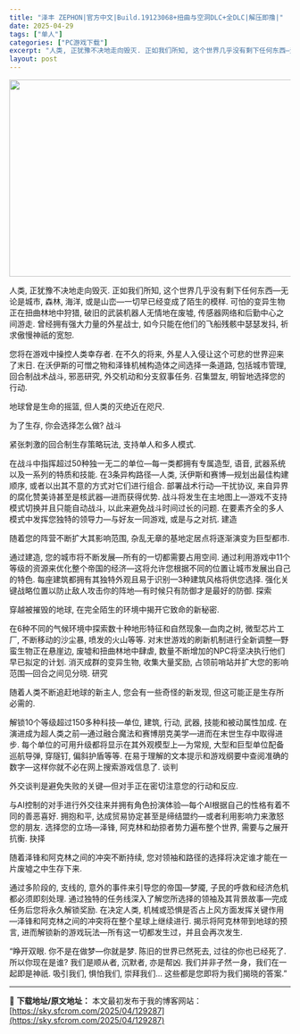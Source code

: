 ```yaml
---
title: "泽丰 ZEPHON|官方中文|Build.19123068+扭曲与空洞DLC+全DLC|解压即撸|"
date: 2025-04-29
tags: ["单人"]
categories: ["PC游戏下载"]
excerpt: "人类, 正犹豫不决地走向毁灭. 正如我们所知, 这个世界几乎没有剩下任何东西—无论是城市, 森林, 海洋, 或是山峦—一切早已经变成了陌生的模样. 可怕的变异生物正在扭曲林地中狩猎, 破旧的武装机器人无情地在废墟, 传感器网络和后勤中心之间游走. 曾经拥有强大力量的外星战士, 如今只能在他们的飞船残&hellip;"
layout: post
---
```


<img class="aligncenter size-full wp-image-129297" src="https://sky.sfcrom.com/wp-content/uploads/2025/04/2025042822571765.webp" alt="" width="616" height="353" />

人类, 正犹豫不决地走向毁灭. 正如我们所知, 这个世界几乎没有剩下任何东西—无论是城市, 森林, 海洋, 或是山峦—一切早已经变成了陌生的模样. 可怕的变异生物正在扭曲林地中狩猎, 破旧的武装机器人无情地在废墟, 传感器网络和后勤中心之间游走. 曾经拥有强大力量的外星战士, 如今只能在他们的飞船残骸中瑟瑟发抖, 祈求傲慢神祇的宽恕.

您将在游戏中操控人类幸存者. 在不久的将来, 外星人入侵让这个可悲的世界迎来了末日. 在沃伊斯的可憎之物和泽锋机械构造体之间选择一条道路, 包括城市管理, 回合制战术战斗, 邪恶研究, 外交机动和分支叙事任务. 召集盟友, 明智地选择您的行动.

地球曾是生命的摇篮, 但人类的灭绝近在咫尺.

为了生存, 你会选择怎么做?
战斗

紧张刺激的回合制生存策略玩法, 支持单人和多人模式.

在战斗中指挥超过50种独一无二的单位—每一类都拥有专属造型, 语音, 武器系统以及一系列的特质和技能.
在3条异构路径—人类, 沃伊斯和赛博—规划出最佳构建顺序, 或者以出其不意的方式对它们进行组合.
部署战术行动—干扰协议, 来自异界的腐化赞美诗甚至是核武器—进而获得优势.
战斗将发生在主地图上—游戏不支持模式切换并且只能自动战斗, 以此来避免战斗时间过长的问题.
在要素齐全的多人模式中发挥您独特的领导力—与好友一同游戏, 或是与之对抗.
建造

随着您的阵营不断扩大其影响范围, 杂乱无章的基地定居点将逐渐演变为巨型都市.

通过建造, 您的城市将不断发展—所有的一切都需要占用空间.
通过利用游戏中11个等级的资源来优化整个帝国的经济—这将允许您根据不同的位置让城市发展出自己的特色.
每座建筑都拥有其独特外观且易于识别—3种建筑风格将供您选择.
强化关键战略位置以防止敌人攻击你的阵地—有时候只有防御才是最好的防御.
探索

穿越被摧毁的地球, 在完全陌生的环境中揭开它致命的新秘密.

在6种不同的气候环境中探索数十种地形特征和自然现象—血肉之树, 微型芯片工厂, 不断移动的沙尘暴, 喷发的火山等等.
对末世游戏的刷新机制进行全新调整—野蛮生物正在悬崖边, 废墟和扭曲林地中肆虐, 数量不断增加的NPC将坚决执行他们早已拟定的计划.
消灭成群的变异生物, 收集大量奖励, 占领前哨站并扩大您的影响范围—回合之间见分晓.
研究

随着人类不断追赶地球的新主人, 您会有一些奇怪的新发现, 但这可能正是生存所必需的.

解锁10个等级超过150多种科技—单位, 建筑, 行动, 武器, 技能和被动属性加成.
在演进成为超人类之前—通过融合魔法和赛博朋克美学—进而在末世生存中取得进步.
每个单位的可用升级都将显示在其外观模型上—为常规, 大型和巨型单位配备巡航导弹, 穿隧钉, 偏斜护盾等等.
在易于理解的文本提示和游戏纲要中查阅准确的数字—这样你就不必在网上搜索游戏信息了.
谈判

外交谈判是避免失败的关键—但对手正在密切注意您的行动和反应.

与AI控制的对手进行外交往来并拥有角色扮演体验—每个AI根据自己的性格有着不同的善恶喜好.
拥抱和平, 达成贸易协定甚至是缔结盟约—或者利用影响力来激怒您的朋友.
选择您的立场—泽锋, 阿克林和劫掠者势力遍布整个世界, 需要与之展开抗衡.
抉择

随着泽锋和阿克林之间的冲突不断持续, 您对领袖和路径的选择将决定谁才能在一片废墟之中生存下来.

通过多阶段的, 支线的, 意外的事件来引导您的帝国—梦魇, 子民的呼救和经济危机都必须即刻处理.
通过独特的任务线深入了解您所选择的领袖及其背景故事—完成任务后您将永久解锁奖励.
在决定人类, 机械或恐惧是否占上风方面发挥关键作用—泽锋和阿克林之间的冲突将在整个星球上继续进行.
揭示将阿克林带到地球的预言, 进而解锁新的游戏玩法—所有这一切都发生过，并且会再次发生.

“睁开双眼. 你不是在做梦—你就是梦. 陈旧的世界已然死去, 过往的你也已经死了. 所以你现在是谁? 我们是顺从者, 沉默者, 亦是帮凶. 我们并非孑然一身，我们在一起即是神祇. 吸引我们, 惧怕我们, 崇拜我们… 这些都是您即将为我们揭晓的答案.”

---
📖 **下载地址/原文地址：** 本文最初发布于我的博客网站：[https://sky.sfcrom.com/2025/04/129287](https://sky.sfcrom.com/2025/04/129287)
